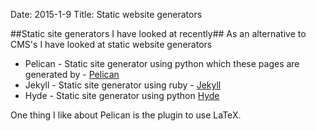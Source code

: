 Date: 2015-1-9
Title: Static website generators 

##Static site generators I have looked at recently##
As an alternative to CMS's I have looked at static website generators

* Pelican - Static site generator using python which these pages are generated by - [Pelican](http://blog.getpelican.com/)  
* Jekyll - Static site generator using ruby - [Jekyll](http://jekyllrb.com/)
* Hyde - Static site generator using python [Hyde](http://hyde.github.io/)

One thing I like about Pelican is the plugin to use LaTeX.

